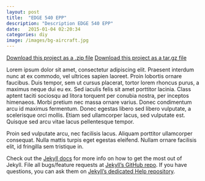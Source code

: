 ```yaml
---
layout: post
title:  "EDGE 540 EPP"
description: "Description EDGE 540 EPP"
date:   2015-01-04 02:20:34
categories: diy
image: /images/bg-aircraft.jpg
---
```


<section class="downloads">
  <a class="zip_download_link" href="https://github.com/modelism/diy.aircraft.edge_540_epp/zipball/master">Download this project as a .zip file</a>
  <a class="tar_download_link" href="https://github.com/modelism/diy.aircraft.edge_540_epp/tarball/master">Download this project as a tar.gz file</a>
</section>

Lorem ipsum dolor sit amet, consectetur adipiscing elit. Praesent interdum nunc at ex commodo, vel ultrices sapien laoreet. Proin lobortis ornare faucibus. Duis tempor, sem ut cursus placerat, tortor lorem rhoncus purus, a maximus neque dui eu ex. Sed iaculis felis sit amet porttitor lacinia. Class aptent taciti sociosqu ad litora torquent per conubia nostra, per inceptos himenaeos. Morbi pretium nec massa ornare varius. Donec condimentum arcu id maximus fermentum. Donec egestas libero sed libero vulputate, a scelerisque orci mollis. Etiam sed ullamcorper lacus, sed vulputate est. Quisque sed arcu vitae lacus pellentesque tempor.

Proin sed vulputate arcu, nec facilisis lacus. Aliquam porttitor ullamcorper consequat. Nulla mattis turpis eget egestas eleifend. Nullam ornare facilisis elit, id fringilla sem tristique in.

Check out the [Jekyll docs][jekyll] for more info on how to get the most out of Jekyll. File all bugs/feature requests at [Jekyll’s GitHub repo][jekyll-gh]. If you have questions, you can ask them on [Jekyll’s dedicated Help repository][jekyll-help].

[jekyll]:      http://jekyllrb.com
[jekyll-gh]:   https://github.com/jekyll/jekyll
[jekyll-help]: https://github.com/jekyll/jekyll-help

